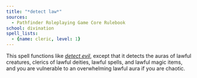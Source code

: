 ```yaml
---
title: "*detect law*"
sources:
  - Pathfinder Roleplaying Game Core Rulebook
school: divination
spell_lists:
  - {name: cleric, level: 1}
---
```


This spell functions like [*detect evil*](/spells/detect-evil/), except that it detects the auras of lawful creatures, clerics of lawful deities, lawful spells, and lawful magic items, and you are vulnerable to an overwhelming lawful aura if you are chaotic.

